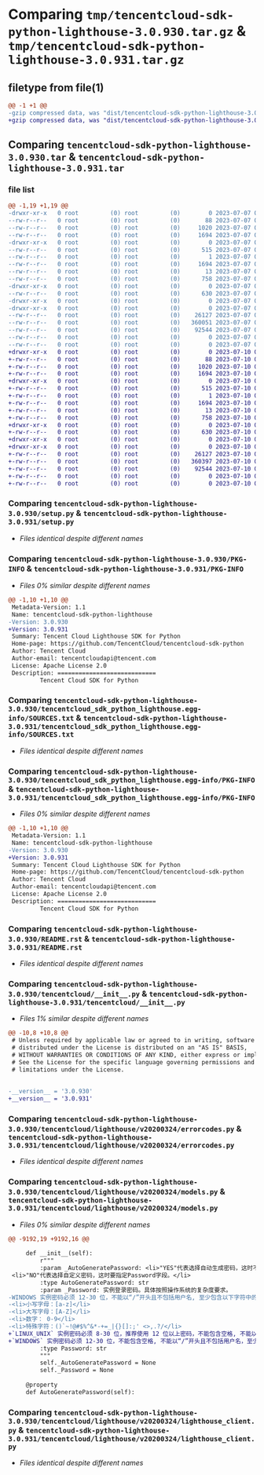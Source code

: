 # Comparing `tmp/tencentcloud-sdk-python-lighthouse-3.0.930.tar.gz` & `tmp/tencentcloud-sdk-python-lighthouse-3.0.931.tar.gz`

## filetype from file(1)

```diff
@@ -1 +1 @@
-gzip compressed data, was "dist/tencentcloud-sdk-python-lighthouse-3.0.930.tar", last modified: Fri Jul  7 00:26:58 2023, max compression
+gzip compressed data, was "dist/tencentcloud-sdk-python-lighthouse-3.0.931.tar", last modified: Mon Jul 10 00:43:28 2023, max compression
```

## Comparing `tencentcloud-sdk-python-lighthouse-3.0.930.tar` & `tencentcloud-sdk-python-lighthouse-3.0.931.tar`

### file list

```diff
@@ -1,19 +1,19 @@
-drwxr-xr-x   0 root         (0) root         (0)        0 2023-07-07 00:26:58.000000 tencentcloud-sdk-python-lighthouse-3.0.930/
--rw-r--r--   0 root         (0) root         (0)       88 2023-07-07 00:26:58.000000 tencentcloud-sdk-python-lighthouse-3.0.930/setup.cfg
--rw-r--r--   0 root         (0) root         (0)     1020 2023-07-07 00:26:58.000000 tencentcloud-sdk-python-lighthouse-3.0.930/setup.py
--rw-r--r--   0 root         (0) root         (0)     1694 2023-07-07 00:26:58.000000 tencentcloud-sdk-python-lighthouse-3.0.930/PKG-INFO
-drwxr-xr-x   0 root         (0) root         (0)        0 2023-07-07 00:26:58.000000 tencentcloud-sdk-python-lighthouse-3.0.930/tencentcloud_sdk_python_lighthouse.egg-info/
--rw-r--r--   0 root         (0) root         (0)      515 2023-07-07 00:26:58.000000 tencentcloud-sdk-python-lighthouse-3.0.930/tencentcloud_sdk_python_lighthouse.egg-info/SOURCES.txt
--rw-r--r--   0 root         (0) root         (0)        1 2023-07-07 00:26:58.000000 tencentcloud-sdk-python-lighthouse-3.0.930/tencentcloud_sdk_python_lighthouse.egg-info/dependency_links.txt
--rw-r--r--   0 root         (0) root         (0)     1694 2023-07-07 00:26:58.000000 tencentcloud-sdk-python-lighthouse-3.0.930/tencentcloud_sdk_python_lighthouse.egg-info/PKG-INFO
--rw-r--r--   0 root         (0) root         (0)       13 2023-07-07 00:26:58.000000 tencentcloud-sdk-python-lighthouse-3.0.930/tencentcloud_sdk_python_lighthouse.egg-info/top_level.txt
--rw-r--r--   0 root         (0) root         (0)      758 2023-07-07 00:26:58.000000 tencentcloud-sdk-python-lighthouse-3.0.930/README.rst
-drwxr-xr-x   0 root         (0) root         (0)        0 2023-07-07 00:26:58.000000 tencentcloud-sdk-python-lighthouse-3.0.930/tencentcloud/
--rw-r--r--   0 root         (0) root         (0)      630 2023-07-07 00:26:58.000000 tencentcloud-sdk-python-lighthouse-3.0.930/tencentcloud/__init__.py
-drwxr-xr-x   0 root         (0) root         (0)        0 2023-07-07 00:26:58.000000 tencentcloud-sdk-python-lighthouse-3.0.930/tencentcloud/lighthouse/
-drwxr-xr-x   0 root         (0) root         (0)        0 2023-07-07 00:26:58.000000 tencentcloud-sdk-python-lighthouse-3.0.930/tencentcloud/lighthouse/v20200324/
--rw-r--r--   0 root         (0) root         (0)    26127 2023-07-07 00:26:58.000000 tencentcloud-sdk-python-lighthouse-3.0.930/tencentcloud/lighthouse/v20200324/errorcodes.py
--rw-r--r--   0 root         (0) root         (0)   360051 2023-07-07 00:26:58.000000 tencentcloud-sdk-python-lighthouse-3.0.930/tencentcloud/lighthouse/v20200324/models.py
--rw-r--r--   0 root         (0) root         (0)    92544 2023-07-07 00:26:58.000000 tencentcloud-sdk-python-lighthouse-3.0.930/tencentcloud/lighthouse/v20200324/lighthouse_client.py
--rw-r--r--   0 root         (0) root         (0)        0 2023-07-07 00:26:58.000000 tencentcloud-sdk-python-lighthouse-3.0.930/tencentcloud/lighthouse/v20200324/__init__.py
--rw-r--r--   0 root         (0) root         (0)        0 2023-07-07 00:26:58.000000 tencentcloud-sdk-python-lighthouse-3.0.930/tencentcloud/lighthouse/__init__.py
+drwxr-xr-x   0 root         (0) root         (0)        0 2023-07-10 00:43:28.000000 tencentcloud-sdk-python-lighthouse-3.0.931/
+-rw-r--r--   0 root         (0) root         (0)       88 2023-07-10 00:43:28.000000 tencentcloud-sdk-python-lighthouse-3.0.931/setup.cfg
+-rw-r--r--   0 root         (0) root         (0)     1020 2023-07-10 00:43:28.000000 tencentcloud-sdk-python-lighthouse-3.0.931/setup.py
+-rw-r--r--   0 root         (0) root         (0)     1694 2023-07-10 00:43:28.000000 tencentcloud-sdk-python-lighthouse-3.0.931/PKG-INFO
+drwxr-xr-x   0 root         (0) root         (0)        0 2023-07-10 00:43:28.000000 tencentcloud-sdk-python-lighthouse-3.0.931/tencentcloud_sdk_python_lighthouse.egg-info/
+-rw-r--r--   0 root         (0) root         (0)      515 2023-07-10 00:43:28.000000 tencentcloud-sdk-python-lighthouse-3.0.931/tencentcloud_sdk_python_lighthouse.egg-info/SOURCES.txt
+-rw-r--r--   0 root         (0) root         (0)        1 2023-07-10 00:43:28.000000 tencentcloud-sdk-python-lighthouse-3.0.931/tencentcloud_sdk_python_lighthouse.egg-info/dependency_links.txt
+-rw-r--r--   0 root         (0) root         (0)     1694 2023-07-10 00:43:28.000000 tencentcloud-sdk-python-lighthouse-3.0.931/tencentcloud_sdk_python_lighthouse.egg-info/PKG-INFO
+-rw-r--r--   0 root         (0) root         (0)       13 2023-07-10 00:43:28.000000 tencentcloud-sdk-python-lighthouse-3.0.931/tencentcloud_sdk_python_lighthouse.egg-info/top_level.txt
+-rw-r--r--   0 root         (0) root         (0)      758 2023-07-10 00:43:28.000000 tencentcloud-sdk-python-lighthouse-3.0.931/README.rst
+drwxr-xr-x   0 root         (0) root         (0)        0 2023-07-10 00:43:28.000000 tencentcloud-sdk-python-lighthouse-3.0.931/tencentcloud/
+-rw-r--r--   0 root         (0) root         (0)      630 2023-07-10 00:43:28.000000 tencentcloud-sdk-python-lighthouse-3.0.931/tencentcloud/__init__.py
+drwxr-xr-x   0 root         (0) root         (0)        0 2023-07-10 00:43:28.000000 tencentcloud-sdk-python-lighthouse-3.0.931/tencentcloud/lighthouse/
+drwxr-xr-x   0 root         (0) root         (0)        0 2023-07-10 00:43:28.000000 tencentcloud-sdk-python-lighthouse-3.0.931/tencentcloud/lighthouse/v20200324/
+-rw-r--r--   0 root         (0) root         (0)    26127 2023-07-10 00:43:28.000000 tencentcloud-sdk-python-lighthouse-3.0.931/tencentcloud/lighthouse/v20200324/errorcodes.py
+-rw-r--r--   0 root         (0) root         (0)   360397 2023-07-10 00:43:28.000000 tencentcloud-sdk-python-lighthouse-3.0.931/tencentcloud/lighthouse/v20200324/models.py
+-rw-r--r--   0 root         (0) root         (0)    92544 2023-07-10 00:43:28.000000 tencentcloud-sdk-python-lighthouse-3.0.931/tencentcloud/lighthouse/v20200324/lighthouse_client.py
+-rw-r--r--   0 root         (0) root         (0)        0 2023-07-10 00:43:28.000000 tencentcloud-sdk-python-lighthouse-3.0.931/tencentcloud/lighthouse/v20200324/__init__.py
+-rw-r--r--   0 root         (0) root         (0)        0 2023-07-10 00:43:28.000000 tencentcloud-sdk-python-lighthouse-3.0.931/tencentcloud/lighthouse/__init__.py
```

### Comparing `tencentcloud-sdk-python-lighthouse-3.0.930/setup.py` & `tencentcloud-sdk-python-lighthouse-3.0.931/setup.py`

 * *Files identical despite different names*

### Comparing `tencentcloud-sdk-python-lighthouse-3.0.930/PKG-INFO` & `tencentcloud-sdk-python-lighthouse-3.0.931/PKG-INFO`

 * *Files 0% similar despite different names*

```diff
@@ -1,10 +1,10 @@
 Metadata-Version: 1.1
 Name: tencentcloud-sdk-python-lighthouse
-Version: 3.0.930
+Version: 3.0.931
 Summary: Tencent Cloud Lighthouse SDK for Python
 Home-page: https://github.com/TencentCloud/tencentcloud-sdk-python
 Author: Tencent Cloud
 Author-email: tencentcloudapi@tencent.com
 License: Apache License 2.0
 Description: ============================
         Tencent Cloud SDK for Python
```

### Comparing `tencentcloud-sdk-python-lighthouse-3.0.930/tencentcloud_sdk_python_lighthouse.egg-info/SOURCES.txt` & `tencentcloud-sdk-python-lighthouse-3.0.931/tencentcloud_sdk_python_lighthouse.egg-info/SOURCES.txt`

 * *Files identical despite different names*

### Comparing `tencentcloud-sdk-python-lighthouse-3.0.930/tencentcloud_sdk_python_lighthouse.egg-info/PKG-INFO` & `tencentcloud-sdk-python-lighthouse-3.0.931/tencentcloud_sdk_python_lighthouse.egg-info/PKG-INFO`

 * *Files 0% similar despite different names*

```diff
@@ -1,10 +1,10 @@
 Metadata-Version: 1.1
 Name: tencentcloud-sdk-python-lighthouse
-Version: 3.0.930
+Version: 3.0.931
 Summary: Tencent Cloud Lighthouse SDK for Python
 Home-page: https://github.com/TencentCloud/tencentcloud-sdk-python
 Author: Tencent Cloud
 Author-email: tencentcloudapi@tencent.com
 License: Apache License 2.0
 Description: ============================
         Tencent Cloud SDK for Python
```

### Comparing `tencentcloud-sdk-python-lighthouse-3.0.930/README.rst` & `tencentcloud-sdk-python-lighthouse-3.0.931/README.rst`

 * *Files identical despite different names*

### Comparing `tencentcloud-sdk-python-lighthouse-3.0.930/tencentcloud/__init__.py` & `tencentcloud-sdk-python-lighthouse-3.0.931/tencentcloud/__init__.py`

 * *Files 1% similar despite different names*

```diff
@@ -10,8 +10,8 @@
 # Unless required by applicable law or agreed to in writing, software
 # distributed under the License is distributed on an "AS IS" BASIS,
 # WITHOUT WARRANTIES OR CONDITIONS OF ANY KIND, either express or implied.
 # See the License for the specific language governing permissions and
 # limitations under the License.
 
 
-__version__ = '3.0.930'
+__version__ = '3.0.931'
```

### Comparing `tencentcloud-sdk-python-lighthouse-3.0.930/tencentcloud/lighthouse/v20200324/errorcodes.py` & `tencentcloud-sdk-python-lighthouse-3.0.931/tencentcloud/lighthouse/v20200324/errorcodes.py`

 * *Files identical despite different names*

### Comparing `tencentcloud-sdk-python-lighthouse-3.0.930/tencentcloud/lighthouse/v20200324/models.py` & `tencentcloud-sdk-python-lighthouse-3.0.931/tencentcloud/lighthouse/v20200324/models.py`

 * *Files 0% similar despite different names*

```diff
@@ -9192,19 +9192,16 @@
 
     def __init__(self):
         r"""
         :param _AutoGeneratePassword: <li>"YES"代表选择自动生成密码，这时不指定Password字段。</li>
 <li>"NO"代表选择自定义密码，这时要指定Password字段。</li>
         :type AutoGeneratePassword: str
         :param _Password: 实例登录密码。具体按照操作系统的复杂度要求。 
-WINDOWS 实例密码必须 12-30 位，不能以“/”开头且不包括用户名, 至少包含以下字符中的三种不同字符 
-<li>小写字母：[a-z]</li>
-<li>大写字母：[A-Z]</li>
-<li>数字： 0-9</li>
-<li>特殊字符：()`~!@#$%^&*-+=_|{}[]:;' <>,.?/</li>
+`LINUX_UNIX` 实例密码必须 8-30 位，推荐使用 12 位以上密码，不能包含空格, 不能以“/”开头，至少包含以下字符中的三种不同字符，字符种类：<br><li>小写字母：[a-z]<br><li>大写字母：[A-Z]<br><li>数字：0-9<br><li>特殊字符： ()\`\~!@#$%^&\*-+=\_|{}[]:;' <>,.?/</li>
+`WINDOWS` 实例密码必须 12-30 位，不能包含空格, 不能以“/”开头且不包括用户名，至少包含以下字符中的三种不同字符<br><li>小写字母：[a-z]<br><li>大写字母：[A-Z]<br><li>数字： 0-9<br><li>特殊字符：()\`~!@#$%^&\*-+=\_|{}[]:;' <>,.?/
         :type Password: str
         """
         self._AutoGeneratePassword = None
         self._Password = None
 
     @property
     def AutoGeneratePassword(self):
```

### Comparing `tencentcloud-sdk-python-lighthouse-3.0.930/tencentcloud/lighthouse/v20200324/lighthouse_client.py` & `tencentcloud-sdk-python-lighthouse-3.0.931/tencentcloud/lighthouse/v20200324/lighthouse_client.py`

 * *Files identical despite different names*

